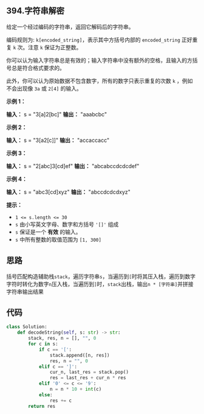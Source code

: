 ## 394.字符串解密
给定一个经过编码的字符串，返回它解码后的字符串。

编码规则为: `k[encoded_string]`，表示其中方括号内部的 `encoded_string` 正好重复 `k` 次。注意 `k` 保证为正整数。

你可以认为输入字符串总是有效的；输入字符串中没有额外的空格，且输入的方括号总是符合格式要求的。

此外，你可以认为原始数据不包含数字，所有的数字只表示重复的次数 `k` ，例如不会出现像 `3a` 或 `2[4]` 的输入。

**示例 1：**

**输入：** s = "3[a]2[bc]"
**输出：** "aaabcbc"

**示例 2：**

**输入：** s = "3[a2[c]]"
**输出：** "accaccacc"

**示例 3：**

**输入：** s = "2[abc]3[cd]ef"
**输出：** "abcabccdcdcdef"

**示例 4：**

**输入：** s = "abc3[cd]xyz"
**输出：** "abccdcdcdxyz"

**提示：**

-   `1 <= s.length <= 30`
-   `s` 由小写英文字母、数字和方括号 `'[]'` 组成
-   `s` 保证是一个 **有效** 的输入。
-   `s` 中所有整数的取值范围为 `[1, 300]`

## 思路
括号匹配构造辅助栈`stack`，遍历字符串`s`，当遍历到`[`时将其压入栈，遍历到数字字符时转化为数字`n`压入栈，当遍历到`]`时，`stack`出栈，输出`n * [字符串]`并拼接字符串输出结果

## 代码
```py
class Solution:
	def decodeString(self, s: str) -> str:
		stack, res, n = [], "", 0
		for c in s:
			if c == '[':
				stack.append([n, res])
				res, n = "", 0
			elif c == ']':
				cur_n, last_res = stack.pop()
				res = last_res + cur_n * res
			elif '0' <= c <= '9':
				n = n * 10 + int(c)
			else:
				res += c
		return res
```
